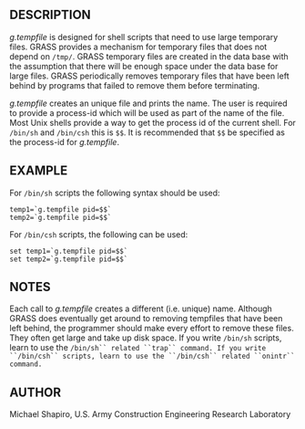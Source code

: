 ## DESCRIPTION

*g.tempfile* is designed for shell scripts that need to use large
temporary files. GRASS provides a mechanism for temporary files that
does not depend on `/tmp/`. GRASS temporary files are created in the
data base with the assumption that there will be enough space under the
data base for large files. GRASS periodically removes temporary files
that have been left behind by programs that failed to remove them before
terminating.

*g.tempfile* creates an unique file and prints the name. The user is
required to provide a process-id which will be used as part of the name
of the file. Most Unix shells provide a way to get the process id of the
current shell. For `/bin/sh` and `/bin/csh` this is `$$`. It is
recommended that `$$` be specified as the process-id for *g.tempfile*.

## EXAMPLE

For `/bin/sh` scripts the following syntax should be used:

```shell
temp1=`g.tempfile pid=$$`
temp2=`g.tempfile pid=$$`
```

For `/bin/csh` scripts, the following can be used:

```shell
set temp1=`g.tempfile pid=$$`
set temp2=`g.tempfile pid=$$`
```

## NOTES

Each call to *g.tempfile* creates a different (i.e. unique) name.
Although GRASS does eventually get around to removing tempfiles that
have been left behind, the programmer should make every effort to remove
these files. They often get large and take up disk space. If you write
`/bin/sh` scripts, learn to use the
`/bin/sh`` related ``trap`` command. If you write ``/bin/csh`` scripts, learn to use the ``/bin/csh`` related ``onintr`` command.`

## AUTHOR

Michael Shapiro, U.S. Army Construction Engineering Research Laboratory
